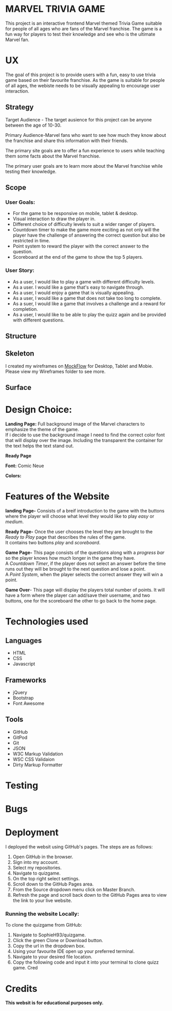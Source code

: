  # MARVEL TRIVIA GAME   

This project is an interactive frontend Marvel themed Trivia Game suitable for people of all ages who are fans of the Marvel franchise. The game is
a fun way for players to test their knowledge and see who is the ultimate Marvel fan.

# UX
The goal of this project is to provide users with a fun, easy to use trivia game based on their favourite franchise. 
As the game is suitable for people of all ages, the webiste needs to be visually appealing to encourage user interaction.

## Strategy

Target Audience - The target ausience for this project can be anyone between the age of 10-30.

Primary Audience-Marvel fans who want to see how much they know about the franchise and share this information with their friends.

The primary site goals are to offer a fun experience to users while teaching them some facts about the Marvel franchise.

The primary user goals are to learn more about the Marvel franchise while testing their knowledge.


## Scope

### User Goals:
* For the game to be responsive on mobile, tablet & desktop.
* Visual interaction to draw the player in.
* Different choice of difficulty levels to suit a wider ranger of players.
* Countdown timer to make the game more exciting as not only will the player have the
  challenge of answering the correct question but also be restricted in time.
* Point system to reward the player with the correct answer to the question.
* Scoreboard at the end of the game to show the top 5 players.

### User Story:
* As a user, I would like to play a game with different difficulty levels.
* As a user. I would like a game that's easy to navigate through.
* As a user, I would enjoy a game that is visually appealing.
* As a user, I would like a game that does not take too long to complete.
* As a suer, I would like a game that involves a challenge and a reward for completion.
* As a user, I would like to be able to play the quizz again and be provided with different questions.


## Structure

## Skeleton 
I created my wireframes on [MockFlow](https://www.mockflow.com/) for Desktop, Tablet and Mobie. Please view my Wireframes folder to see more.

## Surface



# Design Choice: 

**Landing Page:**
    Full background image of the Marvel characters to emphasize the theme of the game.   
    If i decide to use the background image I need to find the correct color font that will
    display over the image. Including the transparent the container for the text helps the text stand out.

**Ready Page**
    
**Font:** Comic Neue   

**Colors:** 

# Features of the Website

**landing Page-** Consists of a breif introduction to the game with the buttons 
where the player will choose what level they would like to play *easy* or *medium*.

**Ready Page-** Once the user chooses the level they are brought to the *Ready to Play* page that describes the rules of the game.   
It contains two buttons *play* and *scoreboard*.  

**Game Page-** This page consists of the questions along with a *progress bar* so the player knows how much longer in the game they have.   
A *Countdown Timer*, if the player does not select an answer before the time runs out they will be brought to the next question and lose a point.   
A *Point System*, when the player selects the correct answer they will win a point.   

**Game Over**- This page will display the players total number of points.  It will have a form where the player can add/save their username, and two buttons, one for the scoreboard the other to go back to the home page.



# Technologies used
## Languages
* HTML
* CSS
* Javascript

## Frameworks
* jQuery
* Bootstrap
* Font Awesome

## Tools
* GitHub
* GitPod
* Git
* JSON
* W3C Markup Validation
* WSC CSS Validaion
* Dirty Markup Formatter


# Testing

# Bugs


# Deployment
I deployed the websit using GitHub's pages. The steps are as follows:

1. Open GitHub in the browser.
2. Sign into my account.
3. Select my repositories.
4. Navigate to quizgame.
5. On the top right select settings.
6. Scroll down to the GitHub Pages area.
7. From the Source dropdown menu click on Master Branch.
8. Refresh the page and scroll back down to the GitHub Pages area to view the link to your live website.
 
 ### Running the website Locally:

To clone the quizgame from GitHub:

1. Navigate to SophieH93/quizgame.
2. Click the green Clone or Download button.
3. Copy the url in the dropdown box.
4. Using your favourite IDE open up your preferred terminal.
5. Navigate to your desired file location.
6. Copy the following code and input it into your terminal to clone quizz game.
Cred

# Credits




**This websit is for educational purposes only.**

